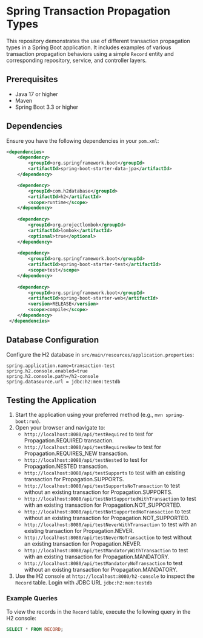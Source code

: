 # Spring Transaction Propagation Types

This repository demonstrates the use of different transaction propagation types in a Spring Boot application. It includes examples of various transaction propagation behaviors using a simple `Record` entity and corresponding repository, service, and controller layers.

## Prerequisites

- Java 17 or higher
- Maven
- Spring Boot 3.3 or higher

## Dependencies

Ensure you have the following dependencies in your `pom.xml`:

```xml
<dependencies>
    <dependency>
        <groupId>org.springframework.boot</groupId>
        <artifactId>spring-boot-starter-data-jpa</artifactId>
    </dependency>

    <dependency>
        <groupId>com.h2database</groupId>
        <artifactId>h2</artifactId>
        <scope>runtime</scope>
    </dependency>
    
    <dependency>
        <groupId>org.projectlombok</groupId>
        <artifactId>lombok</artifactId>
        <optional>true</optional>
    </dependency>
    
    <dependency>
        <groupId>org.springframework.boot</groupId>
        <artifactId>spring-boot-starter-test</artifactId>
        <scope>test</scope>
    </dependency>
    
    <dependency>
        <groupId>org.springframework.boot</groupId>
        <artifactId>spring-boot-starter-web</artifactId>
        <version>RELEASE</version>
        <scope>compile</scope>
    </dependency>
 </dependencies>
```
## Database Configuration

Configure the H2 database in `src/main/resources/application.properties`:

```properties
spring.application.name=transaction-test
spring.h2.console.enabled=true
spring.h2.console.path=/h2-console
spring.datasource.url = jdbc:h2:mem:testdb
```

## Testing the Application

1. Start the application using your preferred method (e.g., `mvn spring-boot:run`).
2. Open your browser and navigate to:
   - `http://localhost:8080/api/testRequired` to test for Propagation.REQUIRED transaction.
   - `http://localhost:8080/api/testRequiresNew` to test for Propagation.REQUIRES_NEW transaction.
   - `http://localhost:8080/api/testNested` to test for Propagation.NESTED transaction.
   - `http://localhost:8080/api/testSupports` to test with an existing transaction for Propagation.SUPPORTS.
   - `http://localhost:8080/api/testSupportsNoTransaction` to test without an existing transaction for Propagation.SUPPORTS.
   - `http://localhost:8080/api/testNotSupportedWithTransaction` to test with an existing transaction for Propagation.NOT_SUPPORTED.
   - `http://localhost:8080/api/testNotSupportedNoTransaction` to test without an existing transaction for Propagation.NOT_SUPPORTED.
   - `http://localhost:8080/api/testNeverWithTransaction` to test with an existing transaction for Propagation.NEVER.
   - `http://localhost:8080/api/testNeverNoTransaction` to test without an existing transaction for Propagation.NEVER.
   - `http://localhost:8080/api/testMandatoryWithTransaction` to test with an existing transaction for Propagation.MANDATORY.
   - `http://localhost:8080/api/testMandatoryNoTransaction` to test without an existing transaction for Propagation.MANDATORY.
3. Use the H2 console at `http://localhost:8080/h2-console` to inspect the `Record` table. Login with JDBC URL `jdbc:h2:mem:testdb`

### Example Queries

To view the records in the `Record` table, execute the following query in the H2 console:

```sql
SELECT * FROM RECORD;
